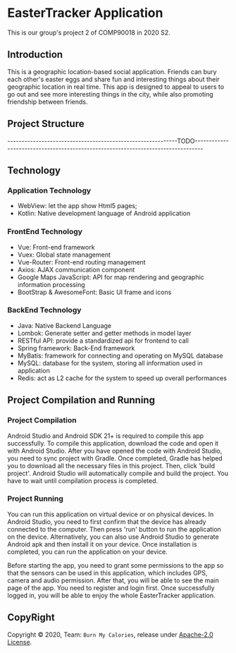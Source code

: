 # EasterTracker Application

This is our group's project 2 of COMP90018 in 2020 S2.

## Introduction
This is a geographic location-based social application. Friends can bury each other's easter eggs and share fun and interesting things about their geographic location in real time. This app is designed to appeal to users to go out and see more interesting things in the city, while also promoting friendship between friends.

## Project Structure

------------------------------------------------------------TODO---------------------------------------------------------------------------------

## Technology

### Application Technology

-   WebView: let the app show Html5 pages;
-   Kotlin: Native development language of Android application

### FrontEnd Technology

- Vue: Front-end framework
- Vuex: Global state management
- Vue-Router: Front-end routing management
- Axios: AJAX communication component
- Google Maps JavaScript: API for map rendering and geographic information processing
- BootStrap & AwesomeFont: Basic UI frame and icons

### BackEnd Technology

-   Java: Native Backend Language
-   Lombok: Generate setter and getter methods in model layer
-   RESTful API: provide a standardized api for frontend to call
-   Spring framework: Back-End framework
-   MyBatis: framework for connecting and operating on MySQL database
-   MySQL: database for the system, storing all information used in application
-   Redis: act as L2 cache for the system to speed up overall performances

## Project Compilation and Running

### Project Compilation

Android Studio and Android SDK 21+ is required to compile this app successfully. To compile this application, download the code and open it with Android Studio. After you have opened the code with Android Studio, you need to sync project with Gradle. Once completed, Gradle has helped you to download all the necessary files in this project. Then, click 'build project'. Android Studio will automatically compile and build the project. You have to wait until compilation process is completed.

### Project Running

You can run this application on virtual device or on physical devices. In Android Studio, you need to first confirm that the device has already connected to the computer. Then press 'run' button to run the application on the device. Alternatively, you can also use Android Studio to generate Android apk and then install it on your device. Once installation is completed, you can run the application on your device. 

Before starting the app, you need to grant some permissions to the app so that the sensors can be used in this application, which includes GPS, camera and audio permission. After that, you will be able to see the main page of the app. You need to register and login first. Once successfully logged in, you will be able to enjoy the whole EasterTracker application.

## CopyRight

Copyright © 2020, Team: `Burn My Calories`, release under [Apache-2.0 License](https://github.com/burnMyCalories/EasterTrackerApp/blob/master/LICENSE).

